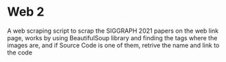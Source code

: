 
# Web 2

A web scraping script to scrap the SIGGRAPH 2021 papers on the web link page, works by using BeautifulSoup library
and finding the tags where the images are, and if Source Code is one of them, retrive the name and link to the code